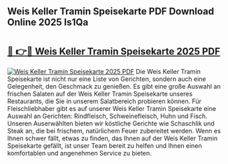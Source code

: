 ## Weis Keller Tramin Speisekarte PDF Download Online 2025 Is1Qa

# <h2><a href="http://gc9jrqw.nevu.top/?p=Weis+Keller+Tramin+Speisekarte">🔗 👉🔴 Weis Keller Tramin Speisekarte 2025 PDF</a></h2>

[![Weis Keller Tramin Speisekarte 2025 PDF](https://i.imgur.com/dBaPXMq.png)](http://gc9jrqw.nevu.top/?p=Weis+Keller+Tramin+Speisekarte)
Die Weis Keller Tramin Speisekarte ist nicht nur eine Liste von Gerichten, sondern auch eine Gelegenheit, den Geschmack zu genießen. Es gibt eine große Auswahl an frischen Salaten auf der Weis Keller Tramin Speisekarte unseres Restaurants, die Sie in unserem Salatbereich probieren können. Für Fleischliebhaber gibt es auf unserer Weis Keller Tramin Speisekarte eine Auswahl an Gerichten: Rindfleisch, Schweinefleisch, Huhn und Fisch. Unseren Auserwählten bieten wir köstliche Gerichte wie Schaschlik und Steak an, die bei frischem, natürlichem Feuer zubereitet werden. Wenn es Ihnen schwer fällt, etwas zu finden, das Ihnen auf der Weis Keller Tramin Speisekarte gefällt, ist unser Team bereit zu helfen und Ihnen einen komfortablen und angenehmen Service zu bieten.
